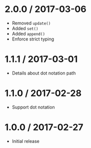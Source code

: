 2.0.0 / 2017-03-06
==================

  * Removed `update()`
  * Added `set()`
  * Added `append()`
  * Enforce strict typing

1.1.1 / 2017-03-01
==================

  * Details about dot notation path

1.1.0 / 2017-02-28
==================

  * Support dot notation

1.0.0 / 2017-02-27
==================

  * Initial release
